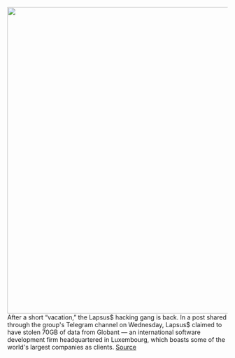 <img src='https://cdn.vox-cdn.com/thumbor/Ks1yCWgWJ0OgIPI6KX-TQb1tKY4=/0x0:2040x1360/1200x800/filters:focal(857x517:1183x843)/cdn.vox-cdn.com/uploads/chorus_image/image/70690215/VRG_ILLO_STK001_carlo_cadenas_cybersecurity_virus.5.jpg' width='700px' /><br/>
After a short “vacation,” the Lapsus$ hacking gang is back. In a post shared through the group's Telegram channel on Wednesday, Lapsus$ claimed to have stolen 70GB of data from Globant — an international software development firm headquartered in Luxembourg, which boasts some of the world's largest companies as clients.
<a href='https://www.theverge.com/2022/3/30/23003194/lapsus-gang-new-hack-apple-facebook-globant'> Source <a/>